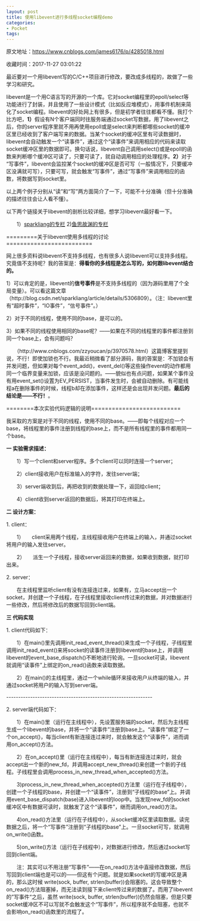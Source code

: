 ```yaml
---
layout: post
title: 使用libevent进行多线程socket编程demo
categories:
- Pocket
tags:
---
```

原文地址：https://www.cnblogs.com/james6176/p/4285018.html

收藏时间：2017-11-27 03:01:22

<div  lang="zh">
<p nodeIndex="11">最近要对一个用libevent写的C/C++项目进行修改，要改成多线程的，故做了一些学习和研究。</p>
<p nodeIndex="12">libevent是一个用C语言写的开源的一个库。它对socket编程里的epoll/select等功能进行了封装，并且使用了一些设计模式（比如反应堆模式），用事件机制来简化了socket编程。libevent的好处网上有很多，但是初学者往往都看不懂。我打个比方吧，<strong nodeIndex="97">1）</strong>假设有N个客户端同时往服务端通过socket写数据，用了libevent之后，你的server程序里就不用再使用epoll或是select来判断都哪些socket的缓冲区里已经收到了客户端写来的数据。当某个socket的缓冲区里有可读数据时，libevent会自动触发一个“读事件”，通过这个“读事件”来调用相应的代码来读取socket缓冲区里的数据即可。换句话说，libevent自己调用select()或是epoll的函数来判断哪个缓冲区可读了，只要可读了，就自动调用相应的处理程序。<strong nodeIndex="98">2）</strong>对于“写事件”，libevent会监控某个socket的缓冲区是否可写（一般情况下，只要缓冲区没满就可写），只要可写，就会触发“写事件”，通过“写事件”来调用相应的函数，将数据写到socket里。</p>
<p nodeIndex="13">以上两个例子分别从“读”和“写”两方面简介了一下，可能不十分准确（但十分准确的描述往往会让人看不懂）。</p>
<p nodeIndex="14">以下两个链接关于libevent的剖析比较详细，想学习libevent最好看一下。</p>
<p nodeIndex="15">　　1）<a href="http://blog.csdn.net/sparkliang/article/category/660506" target="_blank" nodeIndex="99">sparkliang的专栏</a> 2)<a href="http://blog.csdn.net/yusiguyuan/article/category/2171081" target="_blank" nodeIndex="100">鱼思故渊的专栏</a></p>
<p nodeIndex="16">=========关于libevent使用多线程的讨论=========================</p>
<p nodeIndex="17">网上很多资料说libevent不支持多线程，也有很多人说libevent可以支持多线程。究竟值不支持呢？我的答案是：<strong nodeIndex="101">得看你的多线程是怎么写的，如何跟libevent结合的。</strong></p>
<p nodeIndex="18">1）可以肯定的是，libevent的<strong nodeIndex="102">信号事件</strong>是不支持多线程的（因为源码里用了个全局变量）。可以看这篇文章（http://blog.csdn.net/sparkliang/article/details/5306809）。（注：libevent里有“超时事件”，“IO事件”，“信号事件”。）</p>
<p nodeIndex="19">2）对于不同的线程，使用不同的base，是可以的。</p>
<p nodeIndex="20">3）如果不同的线程使用相同的base呢？——如果在不同的线程里的事件都注册到同一个base上，会有问题吗？</p>
<p nodeIndex="21">　　（http://www.cnblogs.com/zzyoucan/p/3970578.html）这篇博客里提到说，不行！即使加锁也不行。我最近稍微看了部分源码，我的答案是：不加锁会有并发问题，但如果对每个event_add()，event_del()等这些操作event的动作都用同一个临界变量来加锁，应该是没问题的。——貌似也有点问题，如果某个事件没有用event_set()设置为EV_PERSIST，当事件发生时，会被自动删除。有可能线程a在删除事件的时候，线程b却在添加事件，这样还是会出现并发问题。<strong nodeIndex="103">最后的结论是——不行！</strong>。</p>
<p nodeIndex="22">========本次实验代码逻辑的说明==========================</p>
<p nodeIndex="23">我采取的方案是对于不同的线程，使用不同的base。——即每个线程对应一个base，将线程里的事件注册到线程的base上，而不是所有线程里的事件都用同一个base。</p>
<p nodeIndex="24"><strong nodeIndex="104">一 实验需求描述：</strong></p>
<p nodeIndex="25">　　1）写一个client和server程序。多个client可以同时连接一个server；</p>
<p nodeIndex="26">　　2）client接收用户在标准输入的字符，发往server端；</p>
<p nodeIndex="27">　　3）server端收到后，再把收到的数据处理一下，返回给client；</p>
<p nodeIndex="28">　　4）client收到server返回的数据后，将其打印在终端上。</p>
<p nodeIndex="29"><strong nodeIndex="105">二 设计方案：</strong></p>
<p nodeIndex="30">1. client：</p>
<p nodeIndex="31">　　1）　　client采用两个线程，主线程接收用户在终端上的输入，并通过socket将用户的输入发往server。</p>
<p nodeIndex="32">　　2）　　派生一个子线程，接收server返回来的数据，如果收到数据，就打印出来。</p>
<p nodeIndex="33">2. server：</p>
<p nodeIndex="34">　　在主线程里监听client有没有连接连过来，如果有，立马accept出一个socket，并创建一个子线程，在子线程里接收client传过来的数据，并对数据进行一些修改，然后将修改后的数据写回到client端。</p>
<p nodeIndex="35"><strong nodeIndex="106">三 代码实现</strong></p>
<p nodeIndex="36">1. client代码如下：</p>

<p nodeIndex="40"><span nodeIndex="107">　　1）在main()里先调用init_read_event_thread()来生成一个子线程，子线程里调用init_read_event()来将socket的读事件注册到libevent的base上，并调用libevent的event_base_dispatch()不断地进行轮询。一旦socket可读，libevent就调用“读事件”上绑定的on_read()函数来读取数据。</span></p>
<p nodeIndex="41">　　2）在main()的主线程里，通过一个while循环来接收用户从终端的输入，并通过socket将用户的输入写到server端。</p>
<p nodeIndex="42">-------------------------------------------------------------</p>
<p nodeIndex="43">2. server端代码如下：</p>

<p nodeIndex="47">　　1）在main()里（运行在主线程中），先设置服务端的socket，然后为主线程生成一个libevent的base，并将一个“读事件”注册到base上。“读事件”绑定了一个on_accept()，每当client有新连接连过来时，就会触发这个“读事件”，进而调用on_accept()方法。</p>
<p nodeIndex="48">　　2）在on_accept()里（运行在主线程中），每当有新连接连过来时，就会accept出一个新的new_fd，并调用accept_new_thread()来创建一个新的子线程。子线程里会调用process_in_new_thread_when_accepted()方法。</p>
<p nodeIndex="49">　　3)process_in_new_thread_when_accepted()方法里（运行在子线程中），创建一个子线程的base，并创建一个“读事件”，注册到“子线程的base”上。并调用event_base_dispatch(base)进入libevent的loop中。当发现new_fd的socket缓冲区中有数据可读时，就触发了这个“读事件”，继而调用on_read()方法。</p>
<p nodeIndex="50">　　4)on_read()方法里（运行在子线程中），从socket缓冲区里读取数据。读完数据之后，将一个“写事件”注册到“子线程的base”上。一旦socket可写，就调用on_write()函数。</p>
<p nodeIndex="51">　　5)on_write()方法（运行在子线程中），对数据进行修改，然后通过socket写回到client端。</p>
<p nodeIndex="52">　　注：其实可以不用注册“写事件”——在on_read()方法中直接修改数据，然后写回到client端也是可以的——但这有个问题。就是如果socket的写缓冲区是满的，那么这时候 write(sock, buffer, strlen(buffer))会阻塞的。这会导致整个on_read()方法阻塞掉，而无法读到接下来client传过来的数据了。而用了libevent的”写事件“之后，虽然 write(sock, buffer, strlen(buffer))仍然会阻塞，但是只要socket缓冲区不可以写就不会触发这个“写事件”，所以程序就不会阻塞，也就不会影响on_read()函数里的流程了。</p>
</div>